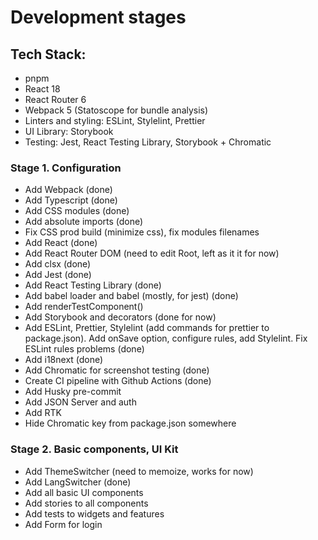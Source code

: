 # Development stages

## Tech Stack:

- pnpm
- React 18
- React Router 6
- Webpack 5 (Statoscope for bundle analysis)
- Linters and styling: ESLint, Stylelint, Prettier
- UI Library: Storybook
- Testing: Jest, React Testing Library, Storybook + Chromatic

### Stage 1. Configuration

- Add Webpack (done)
- Add Typescript (done)
- Add CSS modules (done)
- Add absolute imports (done)
- Fix CSS prod build (minimize css), fix modules filenames
- Add React (done)
- Add React Router DOM (need to edit Root, left as it it for now)
- Add clsx (done)
- Add Jest (done)
- Add React Testing Library (done)
- Add babel loader and babel (mostly, for jest) (done)
- Add renderTestComponent()
- Add Storybook and decorators (done for now)
- Add ESLint, Prettier, Stylelint (add commands for prettier to package.json). Add onSave option, configure rules, add Stylelint. Fix ESLint rules problems (done)
- Add i18next (done)
- Add Chromatic for screenshot testing (done)
- Create CI pipeline with Github Actions (done)
- Add Husky pre-commit
- Add JSON Server and auth
- Add RTK
- Hide Chromatic key from package.json somewhere

### Stage 2. Basic components, UI Kit

- Add ThemeSwitcher (need to memoize, works for now)
- Add LangSwitcher (done)
- Add all basic UI components
- Add stories to all components
- Add tests to widgets and features
- Add Form for login
